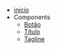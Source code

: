 * [inicio](/)
* Components
    * [Botão](/fam-button.md)
    * [Título](/fam-title.md)
    * [Tagline](/fam-tagline.md)
